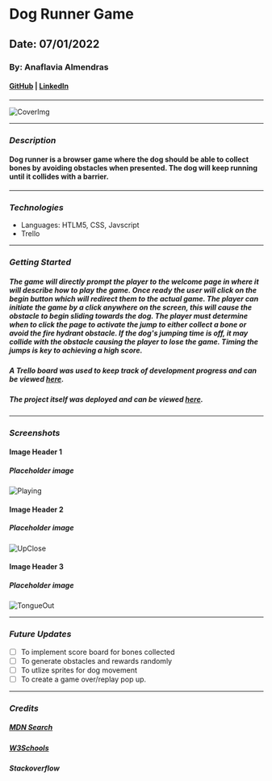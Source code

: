 # Dog Runner Game

## Date: 07/01/2022

### By: Anaflavia Almendras

#### [GitHub](https://github.com/A-Almendras) | [LinkedIn](https://www.linkedin.com/in/aalmendras/)

---

![CoverImg](https://media.istockphoto.com/vectors/lazy-dog-cute-boxer-puppy-sleeping-icon-logo-design-vector-vector-id952024148?k=20&m=952024148&s=612x612&w=0&h=hWQ_nljlpfM4pw3F6R_2uVgcCHEsiqRrMfk7vNRWt4w=)

---

### **_Description_**

#### Dog runner is a browser game where the dog should be able to collect bones by avoiding obstacles when presented. The dog will keep running until it collides with a barrier.

---

### **_Technologies_**

- Languages: HTLM5, CSS, Javscript
- Trello

---

### **_Getting Started_**

##### The game will directly prompt the player to the welcome page in where it will describe how to play the game. Once ready the user will click on the begin button which will redirect them to the actual game. The player can initiate the game by a click anywhere on the screen, this will cause the obstacle to begin sliding towards the dog. The player must determine when to click the page to activate the jump to either collect a bone or avoid the fire hydrant obstacle. If the dog's jumping time is off, it may collide with the obstacle causing the player to lose the game. Timing the jumps is key to achieving a high score.

##### A Trello board was used to keep track of development progress and can be viewed [here](https://trello.com/b/axD6qkG5/project-1-dog-runner-game).

##### The project itself was deployed and can be viewed [here](https://www.google.com/).

---

### **_Screenshots_**

#### **Image Header 1**

##### Placeholder image

![Playing]()

#### **Image Header 2**

##### Placeholder image

![UpClose]()

#### **Image Header 3**

##### Placeholder image

![TongueOut]()

---

### **_Future Updates_**

- [ ] To implement score board for bones collected
- [ ] To generate obstacles and rewards randomly
- [ ] To utlize sprites for dog movement
- [ ] To create a game over/replay pop up.

---

### **_Credits_**

##### [MDN Search](https://developer.mozilla.org/en-US/)

##### [W3Schools](https://www.w3schools.com/)

##### Stackoverflow

